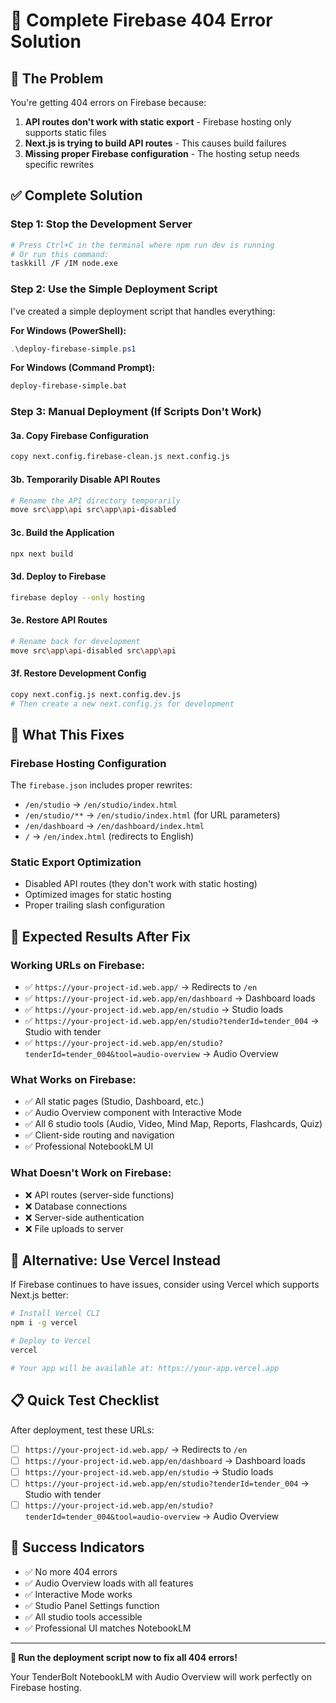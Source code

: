 # 🔧 Complete Firebase 404 Error Solution

## 🎯 **The Problem**
You're getting 404 errors on Firebase because:
1. **API routes don't work with static export** - Firebase hosting only supports static files
2. **Next.js is trying to build API routes** - This causes build failures
3. **Missing proper Firebase configuration** - The hosting setup needs specific rewrites

## ✅ **Complete Solution**

### **Step 1: Stop the Development Server**
```bash
# Press Ctrl+C in the terminal where npm run dev is running
# Or run this command:
taskkill /F /IM node.exe
```

### **Step 2: Use the Simple Deployment Script**
I've created a simple deployment script that handles everything:

**For Windows (PowerShell):**
```powershell
.\deploy-firebase-simple.ps1
```

**For Windows (Command Prompt):**
```cmd
deploy-firebase-simple.bat
```

### **Step 3: Manual Deployment (If Scripts Don't Work)**

#### **3a. Copy Firebase Configuration**
```bash
copy next.config.firebase-clean.js next.config.js
```

#### **3b. Temporarily Disable API Routes**
```bash
# Rename the API directory temporarily
move src\app\api src\app\api-disabled
```

#### **3c. Build the Application**
```bash
npx next build
```

#### **3d. Deploy to Firebase**
```bash
firebase deploy --only hosting
```

#### **3e. Restore API Routes**
```bash
# Rename back for development
move src\app\api-disabled src\app\api
```

#### **3f. Restore Development Config**
```bash
copy next.config.js next.config.dev.js
# Then create a new next.config.js for development
```

## 🎯 **What This Fixes**

### **Firebase Hosting Configuration**
The `firebase.json` includes proper rewrites:
- `/en/studio` → `/en/studio/index.html`
- `/en/studio/**` → `/en/studio/index.html` (for URL parameters)
- `/en/dashboard` → `/en/dashboard/index.html`
- `/` → `/en/index.html` (redirects to English)

### **Static Export Optimization**
- Disabled API routes (they don't work with static hosting)
- Optimized images for static hosting
- Proper trailing slash configuration

## 🚀 **Expected Results After Fix**

### **Working URLs on Firebase:**
- ✅ `https://your-project-id.web.app/` → Redirects to `/en`
- ✅ `https://your-project-id.web.app/en/dashboard` → Dashboard loads
- ✅ `https://your-project-id.web.app/en/studio` → Studio loads
- ✅ `https://your-project-id.web.app/en/studio?tenderId=tender_004` → Studio with tender
- ✅ `https://your-project-id.web.app/en/studio?tenderId=tender_004&tool=audio-overview` → Audio Overview

### **What Works on Firebase:**
- ✅ All static pages (Studio, Dashboard, etc.)
- ✅ Audio Overview component with Interactive Mode
- ✅ All 6 studio tools (Audio, Video, Mind Map, Reports, Flashcards, Quiz)
- ✅ Client-side routing and navigation
- ✅ Professional NotebookLM UI

### **What Doesn't Work on Firebase:**
- ❌ API routes (server-side functions)
- ❌ Database connections
- ❌ Server-side authentication
- ❌ File uploads to server

## 🔧 **Alternative: Use Vercel Instead**

If Firebase continues to have issues, consider using Vercel which supports Next.js better:

```bash
# Install Vercel CLI
npm i -g vercel

# Deploy to Vercel
vercel

# Your app will be available at: https://your-app.vercel.app
```

## 📋 **Quick Test Checklist**

After deployment, test these URLs:
- [ ] `https://your-project-id.web.app/` → Redirects to `/en`
- [ ] `https://your-project-id.web.app/en/dashboard` → Dashboard loads
- [ ] `https://your-project-id.web.app/en/studio` → Studio loads
- [ ] `https://your-project-id.web.app/en/studio?tenderId=tender_004` → Studio with tender
- [ ] `https://your-project-id.web.app/en/studio?tenderId=tender_004&tool=audio-overview` → Audio Overview

## 🎉 **Success Indicators**

- ✅ No more 404 errors
- ✅ Audio Overview loads with all features
- ✅ Interactive Mode works
- ✅ Studio Panel Settings function
- ✅ All studio tools accessible
- ✅ Professional UI matches NotebookLM

---

**🚀 Run the deployment script now to fix all 404 errors!**

Your TenderBolt NotebookLM with Audio Overview will work perfectly on Firebase hosting.
